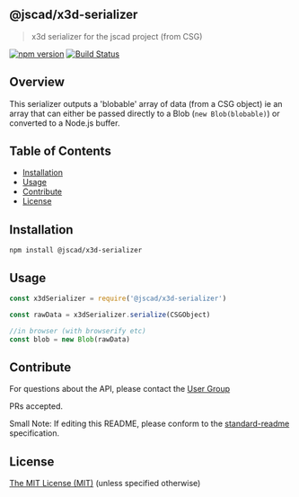 ## @jscad/x3d-serializer

> x3d serializer for the jscad project (from CSG)

[![npm version](https://badge.fury.io/js/%40jscad%2Fx3d-serializer.svg)](https://badge.fury.io/js/%40jscad%2Fx3d-serializer)
[![Build Status](https://travis-ci.org/jscad/io.svg)](https://travis-ci.org/jscad/x3d-serializer)

## Overview

This serializer outputs a 'blobable' array of data (from a CSG object)
ie an array that can either be passed directly to a Blob (`new Blob(blobable)`)
or converted to a Node.js buffer.

## Table of Contents

- [Installation](#installation)
- [Usage](#usage)
- [Contribute](#contribute)
- [License](#license)


## Installation

```
npm install @jscad/x3d-serializer
```

## Usage


```javascript
const x3dSerializer = require('@jscad/x3d-serializer')

const rawData = x3dSerializer.serialize(CSGObject)

//in browser (with browserify etc)
const blob = new Blob(rawData)

```


## Contribute

For questions about the API, please contact the [User Group](https://jscad.xyz/forum)

PRs accepted.

Small Note: If editing this README, please conform to the [standard-readme](https://github.com/RichardLitt/standard-readme) specification.


## License

[The MIT License (MIT)](./LICENSE)
(unless specified otherwise)
